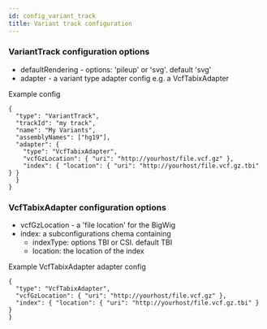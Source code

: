 ```yaml
---
id: config_variant_track
title: Variant track configuration
---
```


### VariantTrack configuration options

- defaultRendering - options: 'pileup' or 'svg'. default 'svg'
- adapter - a variant type adapter config e.g. a VcfTabixAdapter

Example config

    {
      "type": "VariantTrack",
      "trackId": "my track",
      "name": "My Variants",
      "assemblyNames": ["hg19"],
      "adapter": {
        "type": "VcfTabixAdapter",
        "vcfGzLocation": { "uri": "http://yourhost/file.vcf.gz" },
        "index": { "location": { "uri": "http://yourhost/file.vcf.gz.tbi" } }
      }
    }

### VcfTabixAdapter configuration options

- vcfGzLocation - a 'file location' for the BigWig
- index: a subconfigurations chema containing
  - indexType: options TBI or CSI. default TBI
  - location: the location of the index

Example VcfTabixAdapter adapter config

    {
      "type": "VcfTabixAdapter",
      "vcfGzLocation": { "uri": "http://yourhost/file.vcf.gz" },
      "index": { "location": { "uri": "http://yourhost/file.vcf.gz.tbi" } }
    }
